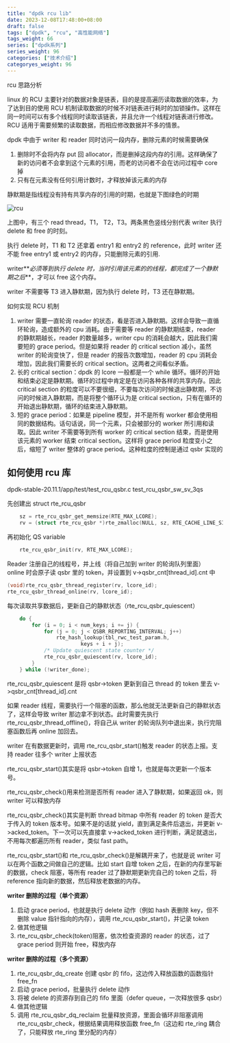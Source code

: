 ```yaml
---
title: "dpdk rcu lib"
date: 2023-12-08T17:48:00+08:00
draft: false
tags: ["dpdk", "rcu", "高性能网络"]
tags_weight: 66
series: ["dpdk系列"]
series_weight: 96
categories: ["技术介绍"]
categoryes_weight: 96
---
```


rcu 思路分析

<!-- more -->

linux 的 RCU 主要针对的数据对象是链表，目的是提高遍历读取数据的效率，为了达到目的使用 RCU 机制读取数据的时候不对链表进行耗时的加锁操作。这样在同一时间可以有多个线程同时读取该链表，并且允许一个线程对链表进行修改。RCU 适用于需要频繁的读取数据，而相应修改数据并不多的情景。

dpdk 中由于 writer 和 reader 同时访问一段内存，删除元素的时候需要确保

1. 删除时不会将内存 put 回 allocator，而是删掉这段内存的引用。这样确保了新的访问者不会拿到这个元素的引用，而老的访问者不会在访问过程中 core 掉
2. 只有在元素没有任何引用计数时，才释放掉该元素的内存

静默期是指线程没有持有共享内存的引用的时期，也就是下图绿色的时期

![rcu](https://doc.dpdk.org/guides/_images/rcu_general_info.svg)

上图中，有三个 read thread，T1， T2，T3。两条黑色竖线分别代表 writer 执行 delete 和 free 的时刻。

执行 delete 时，T1 和 T2 还拿着 entry1 和 entry2 的 reference，此时 writer 还不能 free entry1 或 entry2 的内存，只能删除元素的引用.

writer**_必须等到执行 delete 时，当时引用该元素的的线程，都完成了一个静默期之后_**，才可以 free 这个内存。

writer 不需要等 T3 进入静默期，因为执行 delete 时，T3 还在静默期。

如何实现 RCU 机制

1. writer 需要一直轮询 reader 的状态，看是否进入静默期。这样会导致一直循环轮询，造成额外的 cpu 消耗。由于需要等 reader 的静默期结束，reader 的静默期越长，reader 的数量越多，writer cpu 的消耗会越大，因此我们需要短的 grace period。但是如果将 reader 的 critical section 减小，虽然 writer 的轮询变快了，但是 reader 的报告次数增加，reader 的 cpu 消耗会增加，因此我们需要长的 critical section。这两者之间看似矛盾。
2. 长的 critical section：dpdk 的 lcore 一般都是一个 while 循环。循环的开始和结束必定是静默期。循环的过程中肯定是在访问各种各样的共享内存。因此 critical section 的粒度可以不要很细，不要每次访问的时候退出静默期，不访问的时候进入静默期，而是将整个循环认为是 critical section，只有在循环的开始退出静默期，循环的结束进入静默期。
3. 短的 grace period：如果是 pipeline 模型，并不是所有 worker 都会使用相同的数据结构。话句话说，同一个元素，只会被部分的 worker 所引用和读取。因此 writer 不需要等到所有 worker 的 critical section 结束，而是使用该元素的 worker 结束 critical section。这样将 grace period 粒度变小之后，缩短了 writer 整体的 grace period。这种粒度的控制是通过 qsbr 实现的

## 如何使用 rcu 库

dpdk-stable-20.11.1/app/test/test_rcu_qsbr.c test_rcu_qsbr_sw_sv_3qs

先创建出 struct rte_rcu_qsbr

```c
    sz = rte_rcu_qsbr_get_memsize(RTE_MAX_LCORE);
    rv = (struct rte_rcu_qsbr *)rte_zmalloc(NULL, sz, RTE_CACHE_LINE_SIZE);
```

再初始化 QS variable

```c
    rte_rcu_qsbr_init(rv, RTE_MAX_LCORE);
```

Reader 注册自己的线程号，并上线（将自己加到 writer 的轮询队列里面）
online 时会原子读 qsbr 里的 token，并设置到 v->qsbr_cnt[thread_id].cnt 中

```c
(void)rte_rcu_qsbr_thread_register(rv, lcore_id);
rte_rcu_qsbr_thread_online(rv, lcore_id);
```

每次读取共享数据后，更新自己的静默状态（rte_rcu_qsbr_quiescent）

```c
    do {
        for (i = 0; i < num_keys; i += j) {
            for (j = 0; j < QSBR_REPORTING_INTERVAL; j++)
                rte_hash_lookup(tbl_rwc_test_param.h,
                        keys + i + j);
            /* Update quiescent state counter */
            rte_rcu_qsbr_quiescent(rv, lcore_id);
        }
    } while (!writer_done);
```

rte_rcu_qsbr_quiescent 是将 qsbr->token 更新到自己 thread 的 token 里去 v->qsbr_cnt[thread_id].cnt

如果 reader 线程，需要执行一个阻塞的函数，那么他就无法更新自己的静默状态了，这样会导致 writer 那边拿不到状态。此时需要先执行 rte_rcu_qsbr_thread_offline()，将自己从 writer 的轮询队列中退出来，执行完阻塞函数后再 online 加回去。

writer 在有数据更新时，调用 rte_rcu_qsbr_start()触发 reader 的状态上报。支持 reader 往多个 writer 上报状态

rte_rcu_qsbr_start()其实是将 qsbr->token 自增 1，也就是每次更新一个版本号。

rte_rcu_qsbr_check()用来检测是否所有 reader 进入了静默期，如果返回 ok，则 writer 可以释放内存

rte_rcu_qsbr_check()其实是判断 thread bitmap 中所有 reader 的 token 是否大于传入的 token 版本号。如果不是的话就 yield，直到满足条件后退出，并更新 v->acked_token。下一次可以先直接拿 v->acked_token 进行判断，满足就退出，不用每次都遍历所有 reader，类似 fast path。

rte_rcu_qsbr_start()和 rte_rcu_qsbr_check()是解耦开来了，也就是说 writer 可以在两个函数之间做自己的逻辑。比如 start 自增 token 之后，在新的内存里写新的数据，check 阻塞，等所有 reader 过了静默期更新完自己的 token 之后，将 reference 指向新的数据，然后释放老数据的内存。

**writer 删除的过程（单个资源）**

1. 启动 grace period，也就是执行 delete 动作（例如 hash 表删除 key，但不删除 value 指针指向的内存），调用 rte_rcu_qsbr_start()，并记录 token
2. 做其他逻辑
3. rte_rcu_qsbr_check(token)阻塞，依次检查资源的 reader 的状态，过了 grace period 则开始 free，释放内存

**writer 删除的过程（多个资源）**

1. rte_rcu_qsbr_dq_create 创建 qsbr 的 fifo，这边传入释放函数的函数指针 free_fn
2. 启动 grace period，批量执行 delete 动作
3. 将被 delete 的资源存到自己的 fifo 里面（defer queue，一次释放很多 qsbr）
4. 做其他逻辑
5. 调用 rte_rcu_qsbr_dq_reclaim 批量释放资源，里面会循环非阻塞调用 rte_rcu_qsbr_check，根据结果调用释放函数 free_fn（这边和 rte_ring 耦合了，只能释放 rte_ring 里分配的内存）
